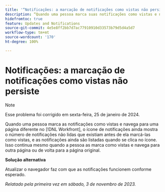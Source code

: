 ```yaml
---
title: '“Notificações: a marcação de notificações como vistas não persiste”'
description: “Quando uma pessoa marca suas notificações como vistas e navega para uma página diferente no Workfront, o ícone de notificações ainda mostra o número de notificações não lidas que existiam antes de ela marcá-las como vistas, e as notificações ainda são listadas quando se clica no ícone. Isso continua mesmo quando a pessoa as marca como vistas e navega para outra página ou de volta para a página original.”
hidefromtoc: true
feature: Updates and Notifications
source-git-commit: 4e5e8ff2bb7d7ac77910910d33573b79d5d4a5d7
workflow-type: tm+mt
source-wordcount: '170'
ht-degree: 100%

---
```



# Notificações: a marcação de notificações como vistas não persiste

>[!NOTE]
>
>Esse problema foi corrigido em sexta-feira, 25 de janeiro de 2024.

Quando uma pessoa marca as notificações como vistas e navega para uma página diferente no [!DNL Workfront], o ícone de notificações ainda mostra o número de notificações não lidas que existiam antes de ela marcá-las como vistas, e as notificações ainda são listadas quando se clica no ícone. Isso continua mesmo quando a pessoa as marca como vistas e navega para outra página ou de volta para a página original.

**Solução alternativa**

Atualizar o navegador faz com que as notificações funcionem conforme esperado.

_Relatado pela primeira vez em sábado, 3 de novembro de 2023._
